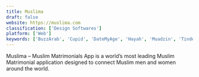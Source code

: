 ```yaml
---
title: Muslima
draft: false 
website: https://muslima.com
classification: ['Design Softwares']
platform: ['Web']
keywords: ['BuzzArab', 'Cupid', 'DateMyAge', 'Hayah', 'Muadzin', 'Tinder', 'YoCutie']
---
```

Muslima – Muslim Matrimonials App is a world’s most leading Muslim Matrimonial application designed to connect Muslim men and women around the world.